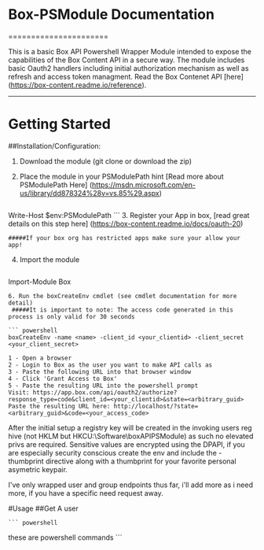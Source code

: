 # Box-PSModule Documentation
======================

This is a basic Box API Powershell Wrapper Module intended to expose the capabilities of the Box Content API in a secure way.  The module includes basic Oauth2 handlers including initial authorization mechanism as well as refresh and access token managment. Read the Box Contenet API [here] (https://box-content.readme.io/reference).

--------

# Getting Started
##Installation/Configuration:
1. Download the module (git clone or download the zip)
2. Place the module in your PSModulePath hint [Read more about PSModulePath Here] (https://msdn.microsoft.com/en-us/library/dd878324%28v=vs.85%29.aspx)

   ``` powershell
Write-Host $env:PSModulePath
    ```
3. Register your App in box, [read great details on this step here] (https://box-content.readme.io/docs/oauth-20)

    #####If your box org has restricted apps make sure your allow your app!

4. Import the module

   ``` powershell
Import-Module Box
   ```
6. Run the boxCreateEnv cmdlet (see cmdlet documentation for more detail)
    #####It is important to note: The access code generated in this process is only valid for 30 seconds

   ``` powershell
boxCreateEnv -name <name> -client_id <your_clientid> -client_secret <your_client_secret>

1 - Open a browser
2 - Login to Box as the user you want to make API calls as
3 - Paste the following URL into that browser window
4 - Click 'Grant Access to Box'
5 - Paste the resulting URL into the powershell prompt
Visit: https://app.box.com/api/oauth2/authorize?response_type=code&client_id=<your_clientid>&state=<arbitrary_guid>
Paste the resulting URL here: http://localhost/?state=<arbitrary_guid>&code=<your_access_code>
   ```

After the initial setup a registry key will be created in the invoking users reg hive (not HKLM but HKCU:\Software\boxAPIPSModule) as such no elevated privs are required. Sensitive values are encrypted using the DPAPI, if you are especially security conscious create the env and include the -thumbprint directive along with a thumbprint for your favorite personal asymetric keypair.

I've only wrapped user and group endpoints thus far, i'll add more as i need more, if you have a specific need request away.

#Usage
##Get A user

    ``` powershell
these are powershell commands
    ```
